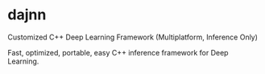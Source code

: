 
# dajnn
Customized C++ Deep Learning Framework (Multiplatform, Inference Only)

Fast, optimized, portable, easy C++ inference framework for Deep Learning.
